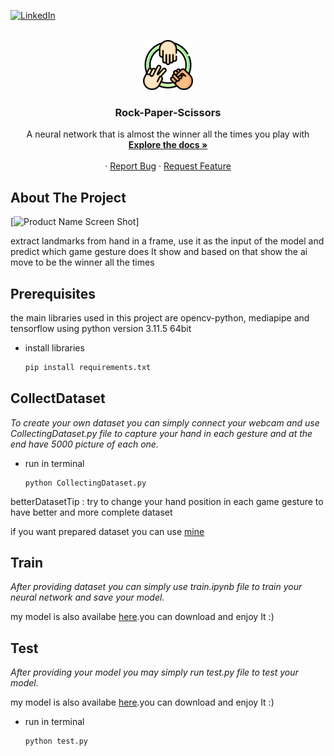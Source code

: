 <!-- Improved compatibility of back to top link: See: https://github.com/othneildrew/Best-README-Template/pull/73 -->
<a name="readme-top"></a>
<!--
*** Thanks for checking out the Best-README-Template. If you have a suggestion
*** that would make this better, please fork the repo and create a pull request
*** or simply open an issue with the tag "enhancement".
*** Don't forget to give the project a star!
*** Thanks again! Now go create something AMAZING! :D
-->



<!-- PROJECT SHIELDS -->
<!--
*** I'm using markdown "reference style" links for readability.
*** Reference links are enclosed in brackets [ ] instead of parentheses ( ).
*** See the bottom of this document for the declaration of the reference variables
*** for contributors-url, forks-url, etc. This is an optional, concise syntax you may use.
*** https://www.markdownguide.org/basic-syntax/#reference-style-links
-->

[![LinkedIn][linkedin-shield]][linkedin-url]



<!-- PROJECT LOGO -->
<br />
<div align="center">
  <a href="https://github.com/othneildrew/Best-README-Template">
    <img src="images/logo.png" alt="Logo" width="80" height="80">
  </a>

  <h3 align="center">Rock-Paper-Scissors</h3>

  <p align="center">
    A neural network that is almost the winner all the times you play with
    <br />
    <a href="https://medium.com/@m.hassani4951383/create-100-winner-ai-in-rock-paper-scissors-against-you-by-neural-network-08eabe382462"><strong>Explore the docs »</strong></a>
    <br />
    <br />
    ·
    <a href="https://github.com/mahdihassani-dev/Rock-Paper-Scissors/issues/new?labels=bug&template=bug-report---.md">Report Bug</a>
    ·
    <a href="https://github.com/mahdihassani-dev/Rock-Paper-Scissors/issues/new?labels=enhancement&template=feature-request---.md">Request Feature</a>
  </p>
</div>



<!-- ABOUT THE PROJECT -->
## About The Project

[![Product Name Screen Shot][product-screenshot]]

extract landmarks from hand in a frame, use it as the input of the model and predict which game gesture does It show and based on that show the ai move to be the winner all the times

## Prerequisites

the main libraries used in this project are opencv-python, mediapipe and tensorflow using python version 3.11.5 64bit
* install libraries
  ```py
  pip install requirements.txt
  ```

## CollectDataset

_To create your own dataset you can simply connect your webcam and use CollectingDataset.py file to capture your hand in each gesture and at the end have 5000 picture of each one._

* run in terminal
   ```
   python CollectingDataset.py
   ```
betterDatasetTip : try to change your hand position in each game gesture to have better and more complete dataset

if you want prepared dataset you can use <a href="https://www.kaggle.com/datasets/mahdihassani83/rock-paper-scissors-points">mine</a>



## Train

_After providing dataset you can simply use train.ipynb file to train your neural network and save your model._

my model is also availabe <a href="https://www.kaggle.com/models/mahdihassani83/rock-paper-scissors-model">here</a>.you can download and enjoy It :)


## Test

_After providing your model you may simply run test.py file to test your model._

my model is also availabe <a href="https://www.kaggle.com/models/mahdihassani83/rock-paper-scissors-model">here</a>.you can download and enjoy It :)

* run in terminal
   ```
   python test.py
   ```


<!-- MARKDOWN LINKS & IMAGES -->
<!-- https://www.markdownguide.org/basic-syntax/#reference-style-links -->
[linkedin-shield]: https://img.shields.io/badge/-LinkedIn-black.svg?style=for-the-badge&logo=linkedin&colorB=555
[linkedin-url]: https://www.linkedin.com/in/mahdi-hassani-939602255/
[product-screenshot]: demo/play.gif

